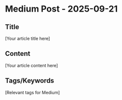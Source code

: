 # Medium Post - 2025-09-21

## Title
[Your article title here]

## Content
[Your article content here]

## Tags/Keywords
[Relevant tags for Medium]
